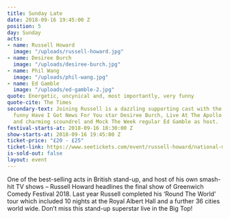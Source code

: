 ```yaml
---
title: Sunday Late
date: 2018-09-16 19:45:00 Z
position: 5
day: Sunday
acts:
- name: Russell Howard
  image: "/uploads/russell-howard.jpg"
- name: Desiree Burch
  image: "/uploads/desiree-burch.jpg"
- name: Phil Wang
  image: "/uploads/phil-wang.jpg"
- name: Ed Gamble
  image: "/uploads/ed-gamble-2.jpg"
quote: Energetic, uncynical and, most importantly, very funny
quote-cite: The Times
secondary-text: Joining Russell is a dazzling supporting cast with the formidably
  funny Have I Got News For You star Desiree Burch, Live At The Apollo star Phil Wang
  and charming scoundrel and Mock The Week regular Ed Gamble as host.
festival-starts-at: 2018-09-16 18:30:00 Z
show-starts-at: 2018-09-16 19:45:00 Z
ticket-price: "£20 - £25"
ticket-link: https://www.seetickets.com/event/russell-howard/national-maritime-museum/1241779
is-sold-out: false
layout: event
---
```


One of the best-selling acts in British stand-up, and host of his own smash-hit TV shows – Russell Howard headlines the final show of Greenwich Comedy Festival 2018. Last year Russell completed his ‘Round The World’ tour which included 10 nights at the Royal Albert Hall and a further 36 cities world wide. Don’t miss this stand-up superstar live in the Big Top!